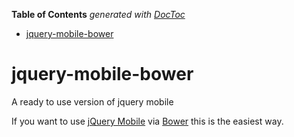 <!-- START doctoc generated TOC please keep comment here to allow auto update -->
<!-- DON'T EDIT THIS SECTION, INSTEAD RE-RUN doctoc TO UPDATE -->
**Table of Contents**  *generated with [DocToc](https://github.com/thlorenz/doctoc)*

- [jquery-mobile-bower](#jquery-mobile-bower)

<!-- END doctoc generated TOC please keep comment here to allow auto update -->

jquery-mobile-bower
=================

A ready to use version of jquery mobile


If you want to use [jQuery Mobile](http://jquerymobile.com/) via [Bower](http://bower.io) this is the easiest way.
